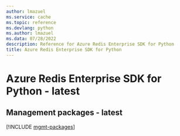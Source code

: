 ```yaml
---
author: lmazuel
ms.service: cache
ms.topic: reference
ms.devlang: python
ms.author: lmazuel
ms.data: 07/28/2022
description: Reference for Azure Redis Enterprise SDK for Python
title: Azure Redis Enterprise SDK for Python
---
```

# Azure Redis Enterprise SDK for Python - latest

## Management packages - latest
[!INCLUDE [mgmt-packages](redis-enterprise-mgmt-index.md)]